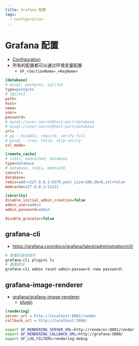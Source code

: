 ```yaml
---
title: Grafana 配置
tags:
  - Configuration
---
```


# Grafana 配置

- [Configuration](https://grafana.com/docs/grafana/latest/administration/configuration/)
- 所有的配置都可以通过环境变量配置
  - `GF_<SectionName>_<KeyName>`

```ini
[database]
# mysql, postgres, sqlite3
type=postgres
# SQLite3
path=
host=
name=
user=
password=
# mysql://user:secret@host:port/database
# mysql://user:secret@host:port/database
url=
# pg - disable, require, verify-full
# mysql - true, false, skip-verify
ssl_mode=

[remote_cache]
# redis, memcached, database
type=database
# database, redis, memcache
connstr=
database=
redis=addr=127.0.0.1:6379,pool_size=100,db=0,ssl=false
memcache=127.0.0.1:11211

[security]
disable_initial_admin_creation=false
admin_user=admin
admin_password=admin

disable_gravatar=false
```

## grafana-cli

- https://grafana.com/docs/grafana/latest/administration/cli/

```bash
# 查看安装的插件
grafana-cli plugins ls
# 重置密码
grafana-cli admin reset-admin-password <new password>
```

## grafana-image-renderer

- [grafana/grafana-image-renderer](https://github.com/grafana/grafana-image-renderer)
  - [plugin](https://grafana.com/grafana/plugins/grafana-image-renderer/)

```ini
[rendering]
server_url = http://localhost:8081/render
callback_url = http://localhost:3000/
```

```bash title="remote"
export GF_RENDERING_SERVER_URL=http://renderer:8081/render
export GF_RENDERING_CALLBACK_URL=http://grafana:3000/
export GF_LOG_FILTERS=rendering:debug
```
